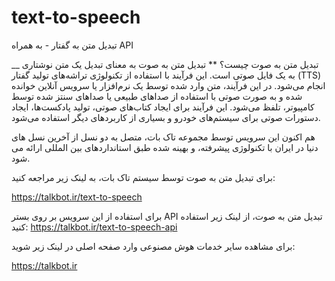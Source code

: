 # text-to-speech
تبدیل متن به گفتار - به همراه API


__ تبدیل متن به صوت چیست؟
** تبدیل متن به صوت به معنای تبدیل یک متن نوشتاری به یک فایل صوتی است. این فرآیند با استفاده از تکنولوژی تراشه‌های تولید گفتار (TTS) انجام می‌شود. در این فرآیند، متن وارد شده توسط یک نرم‌افزار یا سرویس آنلاین خوانده شده و به صورت صوتی با استفاده از صداهای طبیعی یا صداهای سنتز شده توسط کامپیوتر، تلفظ می‌شود. این فرآیند برای ایجاد کتاب‌های صوتی، تولید پادکست‌ها، ایجاد دستورات صوتی برای سیستم‌های خودرو و بسیاری از کاربردهای دیگر استفاده می‌شود. 

هم اکنون این سرویس توسط مجموعه تاک بات، متصل به دو نسل از آخرین نسل های دنیا در ایران با تکنولوژی پیشرفته، و بهینه شده طبق استانداردهای بین المللی ارائه می شود.

برای تبدیل متن به صوت توسط سیستم تاک بات، به لینک زیر مراجعه کنید:

https://talkbot.ir/text-to-speech

برای استفاده از این سرویس بر روی بستر API تبدیل متن به صوت، از لینک زیر استفاده کنید:
https://talkbot.ir/text-to-speech-api

برای مشاهده سایر خدمات هوش مصنوعی وارد صفحه اصلی در لینک زیر شوید:

https://talkbot.ir

